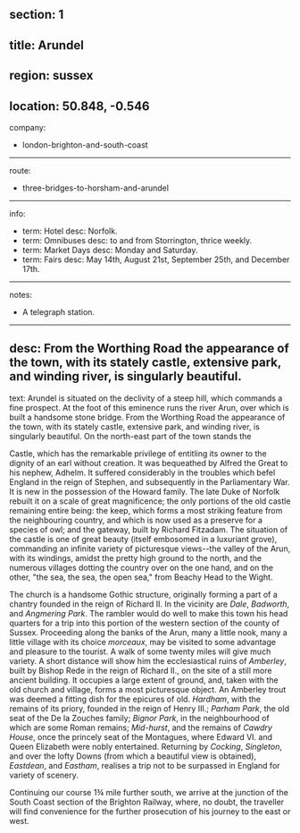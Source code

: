 section: 1
----
title: Arundel
----
region: sussex
----
location: 50.848, -0.546
----
company:
- london-brighton-and-south-coast
----
route:
- three-bridges-to-horsham-and-arundel
----
info:
- term: Hotel
  desc: Norfolk.
- term: Omnibuses
  desc: to and from Storrington, thrice weekly.
- term: Market Days
  desc: Monday and Saturday.
- term: Fairs
  desc: May 14th, August 21st, September 25th, and December 17th.
----
notes:
- A telegraph station.
----
desc: From the Worthing Road the appearance of the town, with its stately castle, extensive park, and winding river, is singularly beautiful.
----
text: Arundel is situated on the declivity of a steep hill, which commands a fine prospect. At the foot of this eminence runs the river Arun, over which is built a handsome stone bridge. From the Worthing Road the appearance of the town, with its stately castle, extensive park, and winding river, is singularly beautiful. On the north-east part of the town stands the

<span class="smcp">Castle</span>, which has the remarkable privilege of entitling its owner to the dignity of an earl without creation. It was bequeathed by Alfred the Great to his nephew, Adhelm. It suffered considerably in the troubles which befel England in the reign of Stephen, and subsequently in the Parliamentary War. It is new in the possession of the Howard family. The late Duke of Norfolk rebuilt it on a scale of great magnificence; the only portions of the old castle remaining entire being: the keep, which forms a most striking feature from the neighbouring country, and which is now used as a preserve for a species of owl; and the gateway, built by Richard Fitzadam. The situation of the castle is one of great beauty (itself embosomed in a luxuriant grove), commanding an infinite variety of picturesque views--the valley of the Arun, with its windings, amidst the pretty high ground to the north, and the numerous villages dotting the country over on the one hand, and on the other, "the sea, the sea, the open sea," from Beachy Head to the Wight.

The church is a handsome Gothic structure, originally forming a part of a chantry founded in the reign of Richard II. In the vicinity are *Dale*, *Badworth*, and *Angmering Park*. The rambler would do well to make this town his head quarters for a trip into this portion of the western section of the county of Sussex. Proceeding along the banks of the Arun, many a little nook, many a little village with its choice *morceaux*, may be visited to some advantage and pleasure to the tourist. A walk of some twenty miles will give much variety. A short distance will show him the ecclesiastical ruins of *Amberley*, built by Bishop Rede in the reign of Richard II., on the site of a still more ancient building. It occupies a large extent of ground, and, taken with the old church and village, forms a most picturesque object. An Amberley trout was deemed a fitting dish for the epicures of old. *Hardham*, with the remains of its priory, founded in the reign of Henry III.; *Parham Park*, the old seat of the De la Zouches family; *Bignor Park*, in the neighbourhood of which are some Roman remains; *Mid-hurst*, and the remains of *Cawdry House*, once the princely seat of the Montagues, where Edward VI. and Queen Elizabeth were nobly entertained. Returning by *Cocking*, *Singleton*, and over the lofty Downs (from which a beautiful view is obtained), *Eastdean*, and *Eastham*, realises a trip not to be surpassed in England for variety of scenery.

Continuing our course 1¾ mile further south, we arrive at the junction of the South Coast section of the Brighton Railway, where, no doubt, the traveller will find convenience for the further prosecution of his journey to the east or west.
